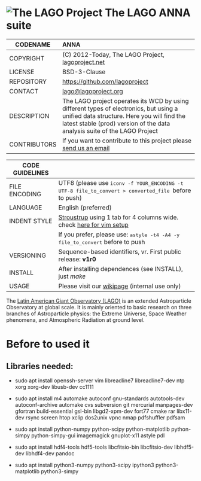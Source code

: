 # ![The LAGO Project](http://lagoproject.net/images/lago-logo-90.png "The LAGO Project") The LAGO ANNA suite

| CODENAME			| ANNA  |
|-------------------|:------|
| COPYRIGHT			| (C) 2012-Today, The LAGO Project, [lagoproject.net](http://lagoproject.net)|
| LICENSE			| BSD-3-Clause |
| REPOSITORY		| https://github.com/lagoproject |
| CONTACT			| [lago@lagoproject.org](mailto:lago@lagoproject.org)|
| DESCRIPTION		| The LAGO project operates its WCD by using different types of electronics, but using a unified data structure. Here you will find the latest stable (prod) version of the data analysis suite of the LAGO Project |
| CONTRIBUTORS		| If you want to contribute to this project please [send us an email](mailto:lago@lagoproject.org)|


| CODE GUIDELINES	|		|
|-------------------|:------|
| FILE ENCODING		| UTF8 (please use <kbd>iconv -f YOUR_ENCODING -t UTF-8 file_to_convert > converted_file </kbd> before to push) |
| LANGUAGE			| English (preferred) |
| INDENT STYLE		| [Stroustrup](http://en.wikipedia.org/wiki/Indent_style#Variant:_Stroustrup) using 1 tab for 4 columns wide. check [here for vim setup](http://tedlogan.com/techblog3.html) |
|					| If you prefer, please use: <kbd>astyle -t4 -A4 -y file_to_convert</kbd> before to push
| VERSIONING		| Sequence-based identifiers, v<version>r<release>. First public release: **v1r0**
| INSTALL			| After installing dependences (see INSTALL), just *make*
| USAGE				| Please visit our [wikipage](http://wiki.lagoproject.org) (internal use only)|

The [Latin American Giant Observatory (LAGO)](http://lagoproject.org) is an extended Astroparticle Observatory at global scale. It is mainly oriented to basic research on three branches of Astroparticle physics: the Extreme Universe, Space Weather phenomena, and Atmospheric Radiation at ground level.


# Before to used it

## Libraries needed:

- sudo apt install openssh-server vim libreadline7 libreadline7-dev ntp xorg xorg-dev libusb-dev cc1111

- sudo apt install m4 automake autoconf gnu-standards autotools-dev autoconf-archive automake cvs subversion git mercurial manpages-dev gfortran build-essential gsl-bin libgd2-xpm-dev fort77 cmake rar libx11-dev rsync screen htop xclip dos2unix vpnc nmap pdfshuffler pdfsam

- sudo apt install python-numpy python-scipy python-matplotlib python-simpy python-simpy-gui imagemagick gnuplot-x11 astyle pdl

- sudo apt install hdf4-tools hdf5-tools libcfitsio-bin libcfitsio-dev libhdf5-dev libhdf4-dev pandoc
- sudo apt install python3-numpy python3-scipy ipython3 python3-matplotlib python3-simpy

